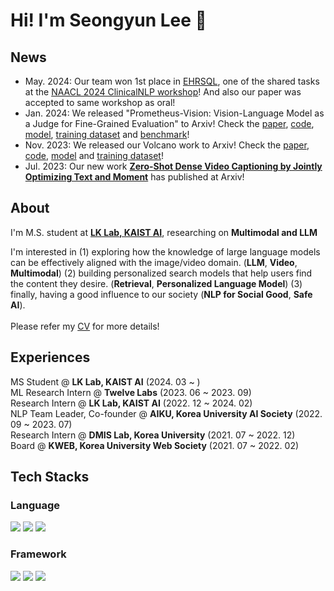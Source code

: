 # Hi! I'm Seongyun Lee 👋

## News
- May. 2024: Our team won 1st place in [EHRSQL](https://sites.google.com/view/ehrsql-2024), one of the shared tasks at the [NAACL 2024 ClinicalNLP workshop](https://clinical-nlp.github.io/2024/)! And also our paper was accepted to same workshop as oral! 
- Jan. 2024: We released "Prometheus-Vision: Vision-Language Model as a Judge for Fine-Grained Evaluation" to Arxiv! Check the [paper](https://arxiv.org/abs/2401.06591), [code](https://github.com/kaistAI/prometheus-vision), [model](https://huggingface.co/kaist-ai/prometheus-vision-13b-v1.0), [training dataset](https://huggingface.co/datasets/kaist-ai/Perception-Collection) and [benchmark](https://huggingface.co/datasets/kaist-ai/Perception-Collection)!
- Nov. 2023: We released our Volcano work to Arxiv! Check the [paper](https://arxiv.org/abs/2311.07362), [code](https://github.com/kaistAI/Volcano), [model](https://huggingface.co/kaist-ai/volcano-13b) and [training dataset](https://huggingface.co/datasets/kaist-ai/volcano-train)!
- Jul. 2023: Our new work **[Zero-Shot Dense Video Captioning by Jointly Optimizing Text and Moment](https://arxiv.org/abs/2307.02682)** has published at Arxiv!

## About
I'm M.S. student at [**LK Lab, KAIST AI**](https://lklab.kaist.ac.kr/), researching on **Multimodal and LLM** <br>

I'm interested in (1) exploring how the knowledge of large language models can be effectively aligned with the image/video domain. (**LLM**, **Video**, **Multimodal**) (2) building personalized search models that help users find the content they desire. (**Retrieval**, **Personalized Language Model**) (3) finally, having a good influence to our society (**NLP for Social Good**, **Safe AI**). <br><br>
Please refer my [CV](https://drive.google.com/file/d/16ee8l4hhQ2c86MbJz0oTnQ6FsKs1ESzS/view?usp=sharing) for more details!
## Experiences
MS Student @ **LK Lab, KAIST AI** (2024. 03 ~ ) <br>
ML Research Intern @ **Twelve Labs** (2023. 06 ~ 2023. 09) <br>
Research Intern @ **LK Lab, KAIST AI** (2022. 12 ~ 2024. 02) <br>
NLP Team Leader, Co-founder @ **AIKU, Korea University AI Society** (2022. 09 ~ 2023. 07) <br>
Research Intern @ **DMIS Lab, Korea University** (2021. 07 ~ 2022. 12) <br>
Board @ **KWEB, Korea University Web Society** (2021. 07 ~ 2022. 02)<br>

## Tech Stacks
### Language
  <img src="https://img.shields.io/badge/Python-3776AB?style=flat-square&logo=Python&logoColor=FFFFFF"/> <img src="https://img.shields.io/badge/C-A8B9CC?style=flat-square&logo=C&logoColor=FFFFFF"/> <img src="https://img.shields.io/badge/MySQL-4479A1?style=flat-square&logo=MySQL&logoColor=FFFFFF"/>
  
### Framework
  <img src="https://img.shields.io/badge/PyTorch-EE4C2C?style=flat-square&logo=PyTorch&logoColor=FFFFFF"/> <img src="https://img.shields.io/badge/Weights & Biases-FFBE00?style=flat-square&logo=Weights%20%26%20Biases&logoColor=FFFFFF"/> <img src="https://img.shields.io/badge/Django-092E20?style=flat-square&logo=Django&logoColor=FFFFFF"/> 
